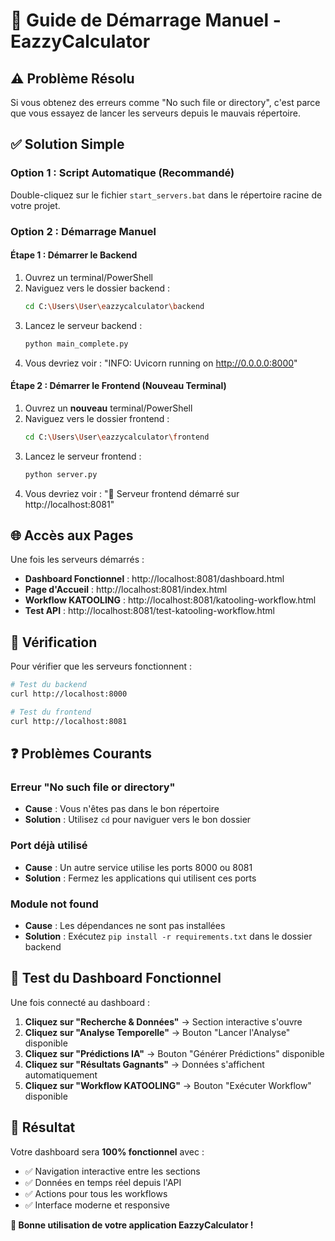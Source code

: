 # 🚀 Guide de Démarrage Manuel - EazzyCalculator

## ⚠️ Problème Résolu

Si vous obtenez des erreurs comme "No such file or directory", c'est parce que vous essayez de lancer les serveurs depuis le mauvais répertoire.

## ✅ Solution Simple

### **Option 1 : Script Automatique (Recommandé)**
Double-cliquez sur le fichier `start_servers.bat` dans le répertoire racine de votre projet.

### **Option 2 : Démarrage Manuel**

#### **Étape 1 : Démarrer le Backend**
1. Ouvrez un terminal/PowerShell
2. Naviguez vers le dossier backend :
   ```bash
   cd C:\Users\User\eazzycalculator\backend
   ```
3. Lancez le serveur backend :
   ```bash
   python main_complete.py
   ```
4. Vous devriez voir : "INFO: Uvicorn running on http://0.0.0.0:8000"

#### **Étape 2 : Démarrer le Frontend (Nouveau Terminal)**
1. Ouvrez un **nouveau** terminal/PowerShell
2. Naviguez vers le dossier frontend :
   ```bash
   cd C:\Users\User\eazzycalculator\frontend
   ```
3. Lancez le serveur frontend :
   ```bash
   python server.py
   ```
4. Vous devriez voir : "🚀 Serveur frontend démarré sur http://localhost:8081"

## 🌐 Accès aux Pages

Une fois les serveurs démarrés :

- **Dashboard Fonctionnel** : http://localhost:8081/dashboard.html
- **Page d'Accueil** : http://localhost:8081/index.html
- **Workflow KATOOLING** : http://localhost:8081/katooling-workflow.html
- **Test API** : http://localhost:8081/test-katooling-workflow.html

## 🔧 Vérification

Pour vérifier que les serveurs fonctionnent :

```bash
# Test du backend
curl http://localhost:8000

# Test du frontend
curl http://localhost:8081
```

## ❓ Problèmes Courants

### **Erreur "No such file or directory"**
- **Cause** : Vous n'êtes pas dans le bon répertoire
- **Solution** : Utilisez `cd` pour naviguer vers le bon dossier

### **Port déjà utilisé**
- **Cause** : Un autre service utilise les ports 8000 ou 8081
- **Solution** : Fermez les applications qui utilisent ces ports

### **Module not found**
- **Cause** : Les dépendances ne sont pas installées
- **Solution** : Exécutez `pip install -r requirements.txt` dans le dossier backend

## 🎯 Test du Dashboard Fonctionnel

Une fois connecté au dashboard :

1. **Cliquez sur "Recherche & Données"** → Section interactive s'ouvre
2. **Cliquez sur "Analyse Temporelle"** → Bouton "Lancer l'Analyse" disponible
3. **Cliquez sur "Prédictions IA"** → Bouton "Générer Prédictions" disponible
4. **Cliquez sur "Résultats Gagnants"** → Données s'affichent automatiquement
5. **Cliquez sur "Workflow KATOOLING"** → Bouton "Exécuter Workflow" disponible

## 🎉 Résultat

Votre dashboard sera **100% fonctionnel** avec :
- ✅ Navigation interactive entre les sections
- ✅ Données en temps réel depuis l'API
- ✅ Actions pour tous les workflows
- ✅ Interface moderne et responsive

**🚀 Bonne utilisation de votre application EazzyCalculator !** 